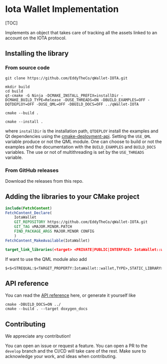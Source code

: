 # Iota Wallet Implementation 

[TOC]

Implements  an object that takes care of tracking all the assets linked to an account on the IOTA protocol.


## Installing the library 

### From source code
```
git clone https://github.com/EddyTheCo/qWallet-IOTA.git 

mkdir build
cd build
qt-cmake -G Ninja -DCMAKE_INSTALL_PREFIX=installDir -DCMAKE_BUILD_TYPE=Release -DUSE_THREADS=ON -DBUILD_EXAMPLES=OFF -DQTDEPLOY=OFF -DUSE_QML=OFF -DBUILD_DOCS=OFF ../qWallet-IOTA

cmake --build . 

cmake --install . 
```
where `installDir` is the installation path, `QTDEPLOY` install the examples and Qt dependencies using the 
[cmake-deployment-api](https://www.qt.io/blog/cmake-deployment-api). Setting the `USE_QML` variable produce or not the QML module.
One can choose to build or not the examples and the documentation with the `BUILD_EXAMPLES` and `BUILD_DOCS` variables.
The use or not of multithreading is set by the `USE_THREADS` variable.

### From GitHub releases
Download the releases from this repo. 

## Adding the libraries to your CMake project 

```CMake
include(FetchContent)
FetchContent_Declare(
	IotaWallet	
	GIT_REPOSITORY https://github.com/EddyTheCo/qWallet-IOTA.git
	GIT_TAG vMAJOR.MINOR.PATCH 
	FIND_PACKAGE_ARGS MAJOR.MINOR CONFIG  
	)
FetchContent_MakeAvailable(IotaWallet)

target_link_libraries(<target> <PRIVATE|PUBLIC|INTERFACE> IotaWallet::wallet)
```
If want to use the QML module also add
```
$<$<STREQUAL:$<TARGET_PROPERTY:IotaWallet::wallet,TYPE>,STATIC_LIBRARY>:IotaWallet::walletplugin>
```


## API reference

You can read the [API reference](https://eddytheco.github.io/Qwallet-IOTA/) here, or generate it yourself like
```
cmake -DBUILD_DOCS=ON ../
cmake --build . --target doxygen_docs
```

## Contributing

We appreciate any contribution!


You can open an issue or request a feature.
You can open a PR to the `develop` branch and the CI/CD will take care of the rest.
Make sure to acknowledge your work, and ideas when contributing.



